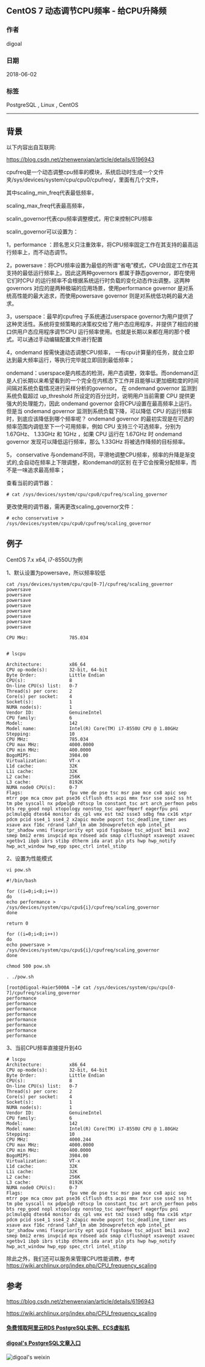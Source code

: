 ## CentOS 7 动态调节CPU频率 - 给CPU升降频  
                                                           
### 作者                                                           
digoal                                                           
                                                           
### 日期                                                           
2018-06-02                                                         
                                                           
### 标签                                                           
PostgreSQL , Linux , CentOS   
                                                           
----                                                           
                                                           
## 背景    
  
以下内容出自互联网:  
  
https://blog.csdn.net/zhenwenxian/article/details/6196943  
  
cpufreq是一个动态调整cpu频率的模块，系统启动时生成一个文件夹/sys/devices/system/cpu/cpu0/cpufreq/，里面有几个文件，  
   
其中scaling_min_freq代表最低频率，  
  
scaling_max_freq代表最高频率，  
  
scalin_governor代表cpu频率调整模式，用它来控制CPU频率  
  
scalin_governor可以设置为：  
  
1，performance ：顾名思义只注重效率，将CPU频率固定工作在其支持的最高运行频率上，而不动态调节。  
  
2，powersave：将CPU频率设置为最低的所谓“省电”模式，CPU会固定工作在其支持的最低运行频率上。因此这两种governors 都属于静态governor，即在使用它们时CPU 的运行频率不会根据系统运行时负载的变化动态作出调整。这两种governors 对应的是两种极端的应用场景，使用performance governor 是对系统高性能的最大追求，而使用powersave governor 则是对系统低功耗的最大追求。  
  
3，userspace：最早的cpufreq 子系统通过userspace governor为用户提供了这种灵活性。系统将变频策略的决策权交给了用户态应用程序，并提供了相应的接口供用户态应用程序调节CPU 运行频率使用。也就是长期以来都在用的那个模式。可以通过手动编辑配置文件进行配置  
  
4，ondemand 按需快速动态调整CPU频率， 一有cpu计算量的任务，就会立即达到最大频率运行，等执行完毕就立即回到最低频率；  
  
ondemand：userspace是内核态的检测，用户态调整，效率低。而ondemand正是人们长期以来希望看到的一个完全在内核态下工作并且能够以更加细粒度的时间间隔对系统负载情况进行采样分析的governor。 在 ondemand governor 监测到系统负载超过 up_threshold 所设定的百分比时，说明用户当前需要 CPU 提供更强大的处理能力，因此 ondemand governor 会将CPU设置在最高频率上运行。但是当 ondemand governor 监测到系统负载下降，可以降低 CPU 的运行频率时，到底应该降低到哪个频率呢？ ondemand governor 的最初实现是在可选的频率范围内调低至下一个可用频率，例如 CPU 支持三个可选频率，分别为 1.67GHz、 1.33GHz 和 1GHz ，如果 CPU 运行在 1.67GHz 时 ondemand governor 发现可以降低运行频率，那么 1.33GHz 将被选作降频的目标频率。  
   
5， conservative 与ondemand不同，平滑地调整CPU频率，频率的升降是渐变式的,会自动在频率上下限调整，和ondemand的区别   在于它会按需分配频率，而不是一味追求最高频率；  
  
查看当前的调节器：  
  
```  
# cat /sys/devices/system/cpu/cpu0/cpufreq/scaling_governor  
```  
  
更改使用的调节器，需再更改scaling_governor文件：  
  
```  
# echo conservative > /sys/devices/system/cpu/cpu0/cpufreq/scaling_governor  
```  
  
## 例子  
CentOS 7.x x64, i7-8550U为例  
  
1、默认设置为powersave，所以频率较低  
  
```  
cat /sys/devices/system/cpu/cpu[0-7]/cpufreq/scaling_governor  
powersave  
powersave  
powersave  
powersave  
powersave  
powersave  
powersave  
powersave  
```  
  
```  
CPU MHz:               785.034  
  
  
# lscpu  
  
Architecture:          x86_64  
CPU op-mode(s):        32-bit, 64-bit  
Byte Order:            Little Endian  
CPU(s):                8  
On-line CPU(s) list:   0-7  
Thread(s) per core:    2  
Core(s) per socket:    4  
Socket(s):             1  
NUMA node(s):          1  
Vendor ID:             GenuineIntel  
CPU family:            6  
Model:                 142  
Model name:            Intel(R) Core(TM) i7-8550U CPU @ 1.80GHz  
Stepping:              10  
CPU MHz:               785.034  
CPU max MHz:           4000.0000  
CPU min MHz:           400.0000  
BogoMIPS:              3984.00  
Virtualization:        VT-x  
L1d cache:             32K  
L1i cache:             32K  
L2 cache:              256K  
L3 cache:              8192K  
NUMA node0 CPU(s):     0-7  
Flags:                 fpu vme de pse tsc msr pae mce cx8 apic sep mtrr pge mca cmov pat pse36 clflush dts acpi mmx fxsr sse sse2 ss ht tm pbe syscall nx pdpe1gb rdtscp lm constant_tsc art arch_perfmon pebs bts rep_good nopl xtopology nonstop_tsc aperfmperf eagerfpu pni pclmulqdq dtes64 monitor ds_cpl vmx est tm2 ssse3 sdbg fma cx16 xtpr pdcm pcid sse4_1 sse4_2 x2apic movbe popcnt tsc_deadline_timer aes xsave avx f16c rdrand lahf_lm abm 3dnowprefetch epb intel_pt tpr_shadow vnmi flexpriority ept vpid fsgsbase tsc_adjust bmi1 avx2 smep bmi2 erms invpcid mpx rdseed adx smap clflushopt xsaveopt xsavec xgetbv1 ibpb ibrs stibp dtherm ida arat pln pts hwp hwp_notify hwp_act_window hwp_epp spec_ctrl intel_stibp  
```  
  
2、设置为性能模式  
  
```  
vi pow.sh  
  
#!/bin/bash  
  
for ((i=0;i<8;i++))  
do  
echo performance > /sys/devices/system/cpu/cpu${i}/cpufreq/scaling_governor  
done  
  
return 0  
  
for ((i=0;i<8;i++))  
do  
echo powersave > /sys/devices/system/cpu/cpu${i}/cpufreq/scaling_governor  
done  
  
chmod 500 pow.sh  
```  
  
```  
. ./pow.sh   
  
[root@digoal-Haier5000A ~]# cat /sys/devices/system/cpu/cpu[0-7]/cpufreq/scaling_governor  
performance  
performance  
performance  
performance  
performance  
performance  
performance  
performance  
```  
  
3、当前CPU频率直接提升到4G  
  
```  
# lscpu  
Architecture:          x86_64  
CPU op-mode(s):        32-bit, 64-bit  
Byte Order:            Little Endian  
CPU(s):                8  
On-line CPU(s) list:   0-7  
Thread(s) per core:    2  
Core(s) per socket:    4  
Socket(s):             1  
NUMA node(s):          1  
Vendor ID:             GenuineIntel  
CPU family:            6  
Model:                 142  
Model name:            Intel(R) Core(TM) i7-8550U CPU @ 1.80GHz  
Stepping:              10  
CPU MHz:               4000.244  
CPU max MHz:           4000.0000  
CPU min MHz:           400.0000  
BogoMIPS:              3984.00  
Virtualization:        VT-x  
L1d cache:             32K  
L1i cache:             32K  
L2 cache:              256K  
L3 cache:              8192K  
NUMA node0 CPU(s):     0-7  
Flags:                 fpu vme de pse tsc msr pae mce cx8 apic sep mtrr pge mca cmov pat pse36 clflush dts acpi mmx fxsr sse sse2 ss ht tm pbe syscall nx pdpe1gb rdtscp lm constant_tsc art arch_perfmon pebs bts rep_good nopl xtopology nonstop_tsc aperfmperf eagerfpu pni pclmulqdq dtes64 monitor ds_cpl vmx est tm2 ssse3 sdbg fma cx16 xtpr pdcm pcid sse4_1 sse4_2 x2apic movbe popcnt tsc_deadline_timer aes xsave avx f16c rdrand lahf_lm abm 3dnowprefetch epb intel_pt tpr_shadow vnmi flexpriority ept vpid fsgsbase tsc_adjust bmi1 avx2 smep bmi2 erms invpcid mpx rdseed adx smap clflushopt xsaveopt xsavec xgetbv1 ibpb ibrs stibp dtherm ida arat pln pts hwp hwp_notify hwp_act_window hwp_epp spec_ctrl intel_stibp  
```  
  
除此之外，我们还可以服务来管理CPU性能调教，参考  https://wiki.archlinux.org/index.php/CPU_frequency_scaling    
  
## 参考  
https://blog.csdn.net/zhenwenxian/article/details/6196943  
  
https://wiki.archlinux.org/index.php/CPU_frequency_scaling  
  
  
  
  
  
  
  
  
  
  
  
  
  
#### [免费领取阿里云RDS PostgreSQL实例、ECS虚拟机](https://free.aliyun.com/ "57258f76c37864c6e6d23383d05714ea")
  
  
#### [digoal's PostgreSQL文章入口](https://github.com/digoal/blog/blob/master/README.md "22709685feb7cab07d30f30387f0a9ae")
  
  
![digoal's weixin](../pic/digoal_weixin.jpg "f7ad92eeba24523fd47a6e1a0e691b59")
  
  
  
  
  
  
  
